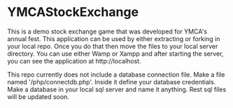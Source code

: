 # YMCAStockExchange

This is a demo stock exchange game that was developed for YMCA's annual fest.
This application can be used by either extracting or forking in your local repo. Once you do that then move the files to your local server directory. You can use either Wamp or Xampp and after starting the server, you can see the application at http://localhost.

This repo currently does not include a database connection file. Make a file named '/php/connectdb.php'. Inside it define your database credentials.
Make a database in your local sql server and name it anything.
Rest sql files will be updated soon.
